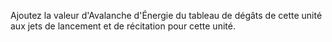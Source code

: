 Ajoutez la valeur d'Avalanche d'Énergie du tableau de dégâts de cette unité aux jets de lancement et de récitation pour cette unité.